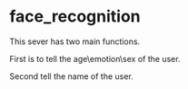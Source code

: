 # face_recognition
This sever has two main functions.

First is to tell the age\emotion\sex of the user.

Second tell the name of the user.
